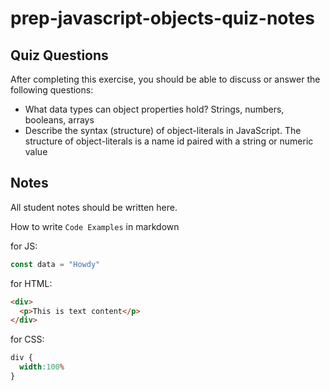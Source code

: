 # prep-javascript-objects-quiz-notes

## Quiz Questions

After completing this exercise, you should be able to discuss or answer the following questions:

- What data types can object properties hold?
Strings, numbers, booleans, arrays
- Describe the syntax (structure) of object-literals in JavaScript.
The structure of object-literals is a name id paired with a string or numeric value
## Notes

All student notes should be written here.


How to write `Code Examples` in markdown

for JS:
```javascript
const data = "Howdy"
```

for HTML:
```html
<div>
  <p>This is text content</p>
</div>
```

for CSS:
```css
div {
  width:100%
}
```
